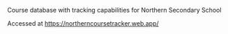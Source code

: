 Course database with tracking capabilities for Northern Secondary School

Accessed at https://northerncoursetracker.web.app/